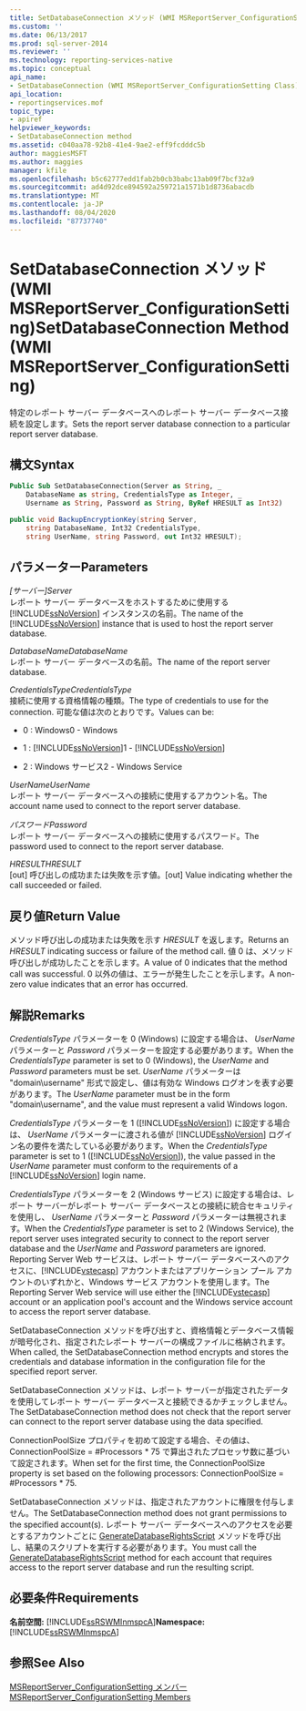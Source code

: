 ```yaml
---
title: SetDatabaseConnection メソッド (WMI MSReportServer_ConfigurationSetting) | Microsoft Docs
ms.custom: ''
ms.date: 06/13/2017
ms.prod: sql-server-2014
ms.reviewer: ''
ms.technology: reporting-services-native
ms.topic: conceptual
api_name:
- SetDatabaseConnection (WMI MSReportServer_ConfigurationSetting Class)
api_location:
- reportingservices.mof
topic_type:
- apiref
helpviewer_keywords:
- SetDatabaseConnection method
ms.assetid: c040aa78-92b8-41e4-9ae2-eff9fcdddc5b
author: maggiesMSFT
ms.author: maggies
manager: kfile
ms.openlocfilehash: b5c62777edd1fab2b0cb3babc13ab09f7bcf32a9
ms.sourcegitcommit: ad4d92dce894592a259721a1571b1d8736abacdb
ms.translationtype: MT
ms.contentlocale: ja-JP
ms.lasthandoff: 08/04/2020
ms.locfileid: "87737740"
---
```

# <a name="setdatabaseconnection-method-wmi-msreportserver_configurationsetting"></a><span data-ttu-id="ab743-102">SetDatabaseConnection メソッド (WMI MSReportServer_ConfigurationSetting)</span><span class="sxs-lookup"><span data-stu-id="ab743-102">SetDatabaseConnection Method (WMI MSReportServer_ConfigurationSetting)</span></span>
  <span data-ttu-id="ab743-103">特定のレポート サーバー データベースへのレポート サーバー データベース接続を設定します。</span><span class="sxs-lookup"><span data-stu-id="ab743-103">Sets the report server database connection to a particular report server database.</span></span>  
  
## <a name="syntax"></a><span data-ttu-id="ab743-104">構文</span><span class="sxs-lookup"><span data-stu-id="ab743-104">Syntax</span></span>  
  
```vb  
Public Sub SetDatabaseConnection(Server as String, _  
    DatabaseName as string, CredentialsType as Integer, _  
    Username as String, Password as String, ByRef HRESULT as Int32)  
```  
  
```csharp  
public void BackupEncryptionKey(string Server,   
    string DatabaseName, Int32 CredentialsType,   
    string UserName, string Password, out Int32 HRESULT);  
```  
  
## <a name="parameters"></a><span data-ttu-id="ab743-105">パラメーター</span><span class="sxs-lookup"><span data-stu-id="ab743-105">Parameters</span></span>  
 <span data-ttu-id="ab743-106">*[サーバー]*</span><span class="sxs-lookup"><span data-stu-id="ab743-106">*Server*</span></span>  
 <span data-ttu-id="ab743-107">レポート サーバー データベースをホストするために使用する [!INCLUDE[ssNoVersion](../../includes/ssnoversion-md.md)] インスタンスの名前。</span><span class="sxs-lookup"><span data-stu-id="ab743-107">The name of the [!INCLUDE[ssNoVersion](../../includes/ssnoversion-md.md)] instance that is used to host the report server database.</span></span>  
  
 <span data-ttu-id="ab743-108">*DatabaseName*</span><span class="sxs-lookup"><span data-stu-id="ab743-108">*DatabaseName*</span></span>  
 <span data-ttu-id="ab743-109">レポート サーバー データベースの名前。</span><span class="sxs-lookup"><span data-stu-id="ab743-109">The name of the report server database.</span></span>  
  
 <span data-ttu-id="ab743-110">*CredentialsType*</span><span class="sxs-lookup"><span data-stu-id="ab743-110">*CredentialsType*</span></span>  
 <span data-ttu-id="ab743-111">接続に使用する資格情報の種類。</span><span class="sxs-lookup"><span data-stu-id="ab743-111">The type of credentials to use for the connection.</span></span> <span data-ttu-id="ab743-112">可能な値は次のとおりです。</span><span class="sxs-lookup"><span data-stu-id="ab743-112">Values can be:</span></span>  
  
-   <span data-ttu-id="ab743-113">0 : Windows</span><span class="sxs-lookup"><span data-stu-id="ab743-113">0 - Windows</span></span>  
  
-   <span data-ttu-id="ab743-114">1 : [!INCLUDE[ssNoVersion](../../includes/ssnoversion-md.md)]</span><span class="sxs-lookup"><span data-stu-id="ab743-114">1 - [!INCLUDE[ssNoVersion](../../includes/ssnoversion-md.md)]</span></span>  
  
-   <span data-ttu-id="ab743-115">2 : Windows サービス</span><span class="sxs-lookup"><span data-stu-id="ab743-115">2 - Windows Service</span></span>  
  
 <span data-ttu-id="ab743-116">*UserName*</span><span class="sxs-lookup"><span data-stu-id="ab743-116">*UserName*</span></span>  
 <span data-ttu-id="ab743-117">レポート サーバー データベースへの接続に使用するアカウント名。</span><span class="sxs-lookup"><span data-stu-id="ab743-117">The account name used to connect to the report server database.</span></span>  
  
 <span data-ttu-id="ab743-118">*パスワード*</span><span class="sxs-lookup"><span data-stu-id="ab743-118">*Password*</span></span>  
 <span data-ttu-id="ab743-119">レポート サーバー データベースへの接続に使用するパスワード。</span><span class="sxs-lookup"><span data-stu-id="ab743-119">The password used to connect to the report server database.</span></span>  
  
 <span data-ttu-id="ab743-120">*HRESULT*</span><span class="sxs-lookup"><span data-stu-id="ab743-120">*HRESULT*</span></span>  
 <span data-ttu-id="ab743-121">[out] 呼び出しの成功または失敗を示す値。</span><span class="sxs-lookup"><span data-stu-id="ab743-121">[out] Value indicating whether the call succeeded or failed.</span></span>  
  
## <a name="return-value"></a><span data-ttu-id="ab743-122">戻り値</span><span class="sxs-lookup"><span data-stu-id="ab743-122">Return Value</span></span>  
 <span data-ttu-id="ab743-123">メソッド呼び出しの成功または失敗を示す *HRESULT* を返します。</span><span class="sxs-lookup"><span data-stu-id="ab743-123">Returns an *HRESULT* indicating success or failure of the method call.</span></span> <span data-ttu-id="ab743-124">値 0 は、メソッド呼び出しが成功したことを示します。</span><span class="sxs-lookup"><span data-stu-id="ab743-124">A value of 0 indicates that the method call was successful.</span></span> <span data-ttu-id="ab743-125">0 以外の値は、エラーが発生したことを示します。</span><span class="sxs-lookup"><span data-stu-id="ab743-125">A non-zero value indicates that an error has occurred.</span></span>  
  
## <a name="remarks"></a><span data-ttu-id="ab743-126">解説</span><span class="sxs-lookup"><span data-stu-id="ab743-126">Remarks</span></span>  
 <span data-ttu-id="ab743-127">*CredentialsType* パラメーターを 0 (Windows) に設定する場合は、 *UserName* パラメーターと *Password* パラメーターを設定する必要があります。</span><span class="sxs-lookup"><span data-stu-id="ab743-127">When the *CredentialsType* parameter is set to 0 (Windows), the *UserName* and *Password* parameters must be set.</span></span> <span data-ttu-id="ab743-128">*UserName* パラメーターは "domain\username" 形式で設定し、値は有効な Windows ログオンを表す必要があります。</span><span class="sxs-lookup"><span data-stu-id="ab743-128">The *UserName* parameter must be in the form "domain\username", and the value must represent a valid Windows logon.</span></span>  
  
 <span data-ttu-id="ab743-129">*CredentialsType* パラメーターを 1 ([!INCLUDE[ssNoVersion](../../includes/ssnoversion-md.md)]) に設定する場合は、 *UserName* パラメーターに渡される値が [!INCLUDE[ssNoVersion](../../includes/ssnoversion-md.md)] ログイン名の要件を満たしている必要があります。</span><span class="sxs-lookup"><span data-stu-id="ab743-129">When the *CredentialsType* parameter is set to 1 ([!INCLUDE[ssNoVersion](../../includes/ssnoversion-md.md)]), the value passed in the *UserName* parameter must conform to the requirements of a [!INCLUDE[ssNoVersion](../../includes/ssnoversion-md.md)] login name.</span></span>  
  
 <span data-ttu-id="ab743-130">*CredentialsType* パラメーターを 2 (Windows サービス) に設定する場合は、レポート サーバーがレポート サーバー データベースとの接続に統合セキュリティを使用し、 *UserName* パラメーターと *Password* パラメーターは無視されます。</span><span class="sxs-lookup"><span data-stu-id="ab743-130">When the *CredentialsType* parameter is set to 2 (Windows Service), the report server uses integrated security to connect to the report server database and the *UserName* and *Password* parameters are ignored.</span></span> <span data-ttu-id="ab743-131">Reporting Server Web サービスは、レポート サーバー データベースへのアクセスに、[!INCLUDE[vstecasp](../../includes/vstecasp-md.md)] アカウントまたはアプリケーション プール アカウントのいずれかと、Windows サービス アカウントを使用します。</span><span class="sxs-lookup"><span data-stu-id="ab743-131">The Reporting Server Web service will use either the [!INCLUDE[vstecasp](../../includes/vstecasp-md.md)] account or an application pool's account and the Windows service account to access the report server database.</span></span>  
  
 <span data-ttu-id="ab743-132">SetDatabaseConnection メソッドを呼び出すと、資格情報とデータベース情報が暗号化され、指定されたレポート サーバーの構成ファイルに格納されます。</span><span class="sxs-lookup"><span data-stu-id="ab743-132">When called, the SetDatabaseConnection method encrypts and stores the credentials and database information in the configuration file for the specified report server.</span></span>  
  
 <span data-ttu-id="ab743-133">SetDatabaseConnection メソッドは、レポート サーバーが指定されたデータを使用してレポート サーバー データベースと接続できるかチェックしません。</span><span class="sxs-lookup"><span data-stu-id="ab743-133">The SetDatabaseConnection method does not check that the report server can connect to the report server database using the data specified.</span></span>  
  
 <span data-ttu-id="ab743-134">ConnectionPoolSize プロパティを初めて設定する場合、その値は、ConnectionPoolSize = #Processors \* 75 で算出されたプロセッサ数に基づいて設定されます。</span><span class="sxs-lookup"><span data-stu-id="ab743-134">When set for the first time, the ConnectionPoolSize property is set based on the following processors: ConnectionPoolSize = #Processors \* 75.</span></span>  
  
 <span data-ttu-id="ab743-135">SetDatabaseConnection メソッドは、指定されたアカウントに権限を付与しません。</span><span class="sxs-lookup"><span data-stu-id="ab743-135">The SetDatabaseConnection method does not grant permissions to the specified account(s).</span></span> <span data-ttu-id="ab743-136">レポート サーバー データベースへのアクセスを必要とするアカウントごとに [GenerateDatabaseRightsScript](configurationsetting-method-generatedatabaserightsscript.md) メソッドを呼び出し、結果のスクリプトを実行する必要があります。</span><span class="sxs-lookup"><span data-stu-id="ab743-136">You must call the [GenerateDatabaseRightsScript](configurationsetting-method-generatedatabaserightsscript.md) method for each account that requires access to the report server database and run the resulting script.</span></span>  
  
## <a name="requirements"></a><span data-ttu-id="ab743-137">必要条件</span><span class="sxs-lookup"><span data-stu-id="ab743-137">Requirements</span></span>  
 <span data-ttu-id="ab743-138">**名前空間:** [!INCLUDE[ssRSWMInmspcA](../../includes/ssrswminmspca-md.md)]</span><span class="sxs-lookup"><span data-stu-id="ab743-138">**Namespace:** [!INCLUDE[ssRSWMInmspcA](../../includes/ssrswminmspca-md.md)]</span></span>  
  
## <a name="see-also"></a><span data-ttu-id="ab743-139">参照</span><span class="sxs-lookup"><span data-stu-id="ab743-139">See Also</span></span>  
 [<span data-ttu-id="ab743-140">MSReportServer_ConfigurationSetting メンバー</span><span class="sxs-lookup"><span data-stu-id="ab743-140">MSReportServer_ConfigurationSetting Members</span></span>](msreportserver-configurationsetting-members.md)  
  
  
